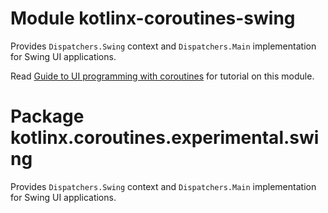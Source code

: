 # Module kotlinx-coroutines-swing

Provides `Dispatchers.Swing` context and `Dispatchers.Main` implementation for Swing UI applications.

Read [Guide to UI programming with coroutines](https://github.com/Kotlin/kotlinx.coroutines/blob/master/ui/coroutines-guide-ui.md)
for tutorial on this module.

# Package kotlinx.coroutines.experimental.swing

Provides `Dispatchers.Swing` context and `Dispatchers.Main` implementation  for Swing UI applications.
